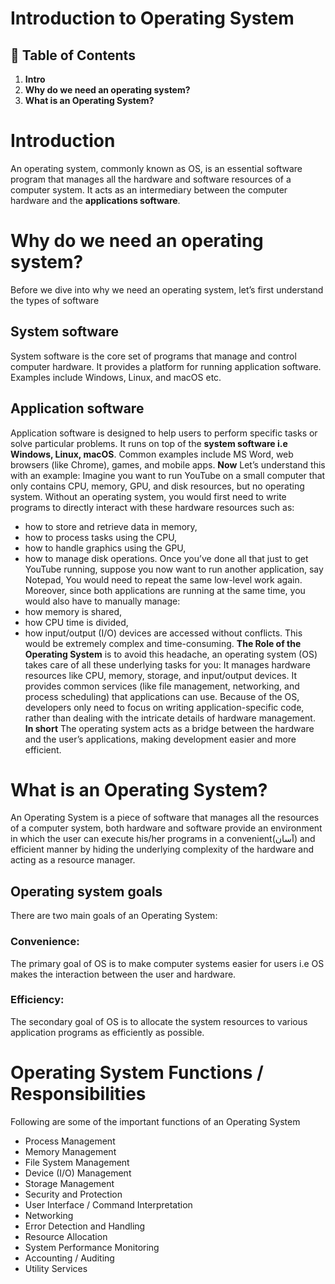 # **Introduction to Operating System**

## 📑 Table of Contents

1. **Intro**
2. **Why do we need an operating system?**
3. **What is an Operating System?**





# Introduction
An operating system, commonly known as OS, is an essential software program that manages all the hardware and software resources of a computer system. It acts as an intermediary between the computer hardware and the **applications software**.





# Why do we need an operating system?
Before we dive into why we need an operating system, let’s first understand the types of software
## System software
System software is the core set of programs that manage and control computer hardware. It provides a platform for running application software.
Examples include Windows, Linux, and macOS etc.
## Application software
Application software is designed to help users to perform specific tasks or solve particular problems.
It runs on top of the **system software i.e Windows, Linux, macOS**.
Common examples include MS Word, web browsers (like Chrome), games, and mobile apps.
**Now**
Let’s understand this with an example:
Imagine you want to run YouTube on a small computer that only contains CPU, memory, GPU, and disk resources, but no operating system.
Without an operating system, you would first need to write programs to directly interact with these hardware resources such as:
- how to store and retrieve data in memory,
- how to process tasks using the CPU,
- how to handle graphics using the GPU,
- how to manage disk operations.
Once you’ve done all that just to get YouTube running, suppose you now want to run another application, say Notepad, You would need to repeat the same low-level work again.
Moreover, since both applications are running at the same time, you would also have to manually manage:
- how memory is shared,
- how CPU time is divided,
- how input/output (I/O) devices are accessed without conflicts.
This would be extremely complex and time-consuming.
**The Role of the Operating System** is to avoid this headache, an operating system (OS) takes care of all these underlying tasks for you:
It manages hardware resources like CPU, memory, storage, and input/output devices.
It provides common services (like file management, networking, and process scheduling) that applications can use.
Because of the OS, developers only need to focus on writing application-specific code, rather than dealing with the intricate details of hardware management.
**In short**
The operating system acts as a bridge between the hardware and the user’s applications, making development easier and more efficient.





# What is an Operating System?
An Operating System is a piece of software that manages all the resources of a computer system, both hardware and software provide an environment in which the user can execute his/her programs in a convenient(آسان) and efficient manner by hiding the underlying complexity of the hardware and acting as a resource manager.
## Operating system goals
There are two main goals of an Operating System:
### Convenience:
The primary goal of OS is to make computer systems easier for users i.e OS makes the interaction between the user and hardware.
### Efficiency:
The secondary goal of OS is to allocate the system resources to various application programs as efficiently as possible.

# Operating System Functions / Responsibilities
Following are some of the important functions of an Operating System
- Process Management
- Memory Management
- File System Management
- Device (I/O) Management
- Storage Management
- Security and Protection
- User Interface / Command Interpretation
- Networking
- Error Detection and Handling
- Resource Allocation
- System Performance Monitoring
- Accounting / Auditing
- Utility Services
